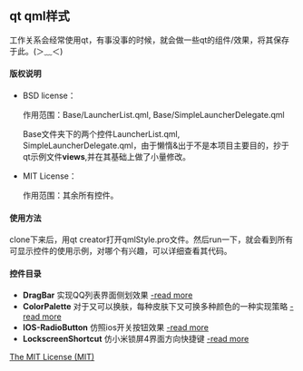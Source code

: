 ## qt qml样式

工作关系会经常使用qt，有事没事的时候，就会做一些qt的组件/效果，将其保存于此。(＞﹏＜)

#### 版权说明

 - BSD license：

    作用范围：Base/LauncherList.qml, Base/SimpleLauncherDelegate.qml
    
    Base文件夹下的两个控件LauncherList.qml, SimpleLauncherDelegate.qml，由于懒惰&出于不是本项目主要目的，抄于qt示例文件**views**,并在其基础上做了小量修改。

 - MIT License：
 
    作用范围：其余所有控件。

#### 使用方法

clone下来后，用qt creator打开qmlStyle.pro文件。然后run一下，就会看到所有可显示控件的使用示例，对哪个有兴趣，可以详细查看其代码。

#### 控件目录

 - **DragBar** 实现QQ列表界面侧划效果 [-read more](http://o3or.com/archives/276/ "控件说明")
 - **ColorPalette** 对于又可以换肤，每种皮肤下又可换多种颜色的一种实现策略 [-read more](http://o3or.com/archives/313/ "控件说明")
 - **IOS-RadioButton** 仿照ios开关按钮效果 [-read more](http://o3or.com/archives/303/ "控件说明")
 - **LockscreenShortcut** 仿小米锁屏4界面方向快捷键 [-read more](# "暂无详细信息")

[The MIT License (MIT)](LICENSE "MIT")